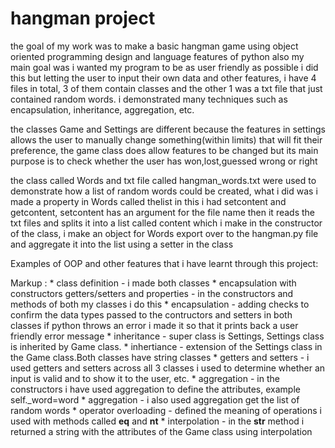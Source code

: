 # hangman project
the goal of my work was to make a basic hangman game using object oriented programming design and language features of python also
my main goal was i wanted my program to be as user friendly as possible i did this but letting the user to input their own data
and other features, i have 4 files in total, 3 of them contain classes and the other 1 was a txt file that just contained random 
words. i demonstrated many techniques such as encapsulation, inheritance, aggregation, etc.

the classes Game and Settings are different because the features in settings allows the user to manually change something(within 
limits) that will fit their preference, the game class does allow features to be changed but its main purpose is to check whether
the user has won,lost,guessed wrong or right

the class called Words and txt file called hangman_words.txt were used to demonstrate how a list of random words could be 
created, what i did was i made a property in Words called thelist in this i had setcontent and getcontent, setcontent 
has an argument for the file name then it reads the txt files and splits it into a list called content which i make in the 
constructor of the class, i make an object for Words export over to the hangman.py file and aggregate it into the list using
a setter in the class

Examples of OOP and other features that i have learnt through this project:

Markup : * class definition - i made both classes
         * encapsulation with constructors getters/setters and properties - in the constructors and methods of both my classes i do this
         * encapsulation - adding checks to confirm the data types passed to the contructors and setters in both classes if python throws
                an error i made it so that it prints back a user friendly error message
         * inheritance - super class is Settings, Settings class is inherited by Game class.
         * inhertiance - extension of the Settings class in the Game class.Both classes have string classes
         * getters and setters - i used getters and setters across all 3 classes i used to determine whether an input is valid and to show
                    it to the user, etc.
         * aggregation -  in the constructors i have used aggregation to define the attributes, example self._word=word
         * aggregation - i also used aggregation get the list of random words
         * operator overloading - defined the meaning of operations i used with methods called __eq__ and __nt__
         * interpolation - in the __str__ method i returned a string with the attributes of the Game class using interpolation



